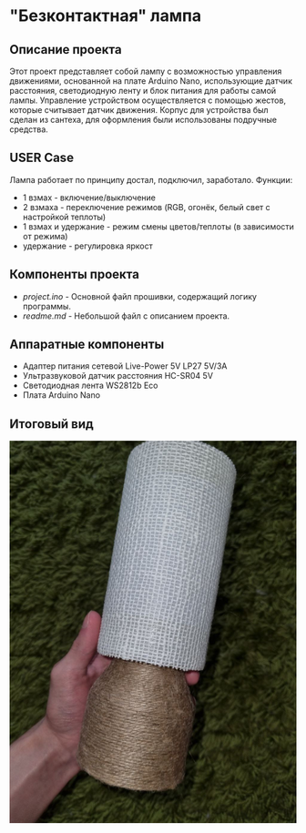 # "Безконтактная" лампа

## Описание проекта
Этот проект представляет собой лампу с возможностью управления движениями, основанной на плате Arduino Nano, использующие датчик расстояния, светодиодную ленту и блок питания для работы самой лампы. Управление устройством осуществляется с помощью жестов, которые считывает датчик движения. Корпус для устройства был сделан из сантеха, для оформления были использованы подручные средства. 

## USER Case
Лампа работает по принципу достал, подключил, заработало. 
Функции:
* 1 взмах - включение/выключение
* 2 взмаха - переключение режимов (RGB, огонёк, белый свет с 
настройкой теплоты)
* 1 взмах и удержание - режим смены цветов/теплоты (в 
зависимости от режима)
* удержание - регулировка яркост

## Компоненты проекта
* _project.ino_ - Основной файл прошивки, содержащий логику программы.
* _readme.md_ - Небольшой файл с описанием проекта.


## Аппаратные компоненты 
* Адаптер питания сетевой Live-Power 5V LP27 5V/3A
* Ультразвуковой датчик расстояния HC-SR04 5V
* Cветодиодная лента WS2812b Eco 
* Плата Arduino Nano


## Итоговый вид

![alt text](final.jpg)
